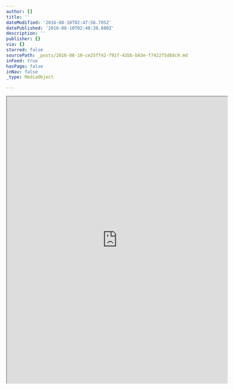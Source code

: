 ```yaml
---
author: []
title: ''
dateModified: '2016-08-10T02:47:56.705Z'
datePublished: '2016-08-10T02:48:38.880Z'
description: ''
publisher: {}
via: {}
starred: false
sourcePath: _posts/2016-08-10-ce25ff42-f92f-42bb-b63e-f7422f5d8dc9.md
inFeed: true
hasPage: false
inNav: false
_type: MediaObject

---
```

<iframe src="https://drive.google.com/viewerng/viewer?url=https%3A//dschool.stanford.edu/sandbox/groups/designresources/wiki/36873/attachments/74b3d/ModeGuideBOOTCAMP2010L.pdf%3FsessionID%3D68deabe9f22d5b79bde83798d28a09327886ea4b&amp;embedded=true" width="600" height="780" style=""></iframe>